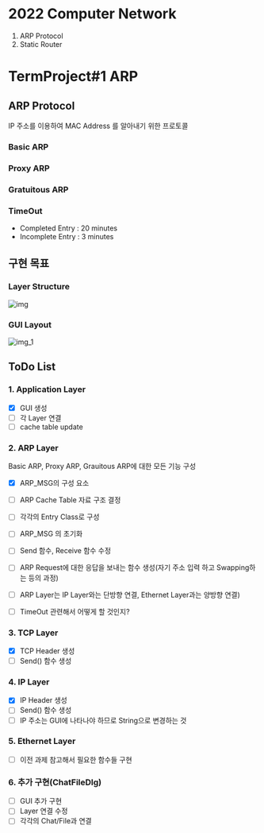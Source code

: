 # 2022 Computer Network
1. ARP Protocol
2. Static Router

# TermProject#1 ARP

## ARP Protocol
IP 주소를 이용하여 MAC Address 를 알아내기 위한 프로토콜 
### Basic ARP

### Proxy ARP
### Gratuitous ARP

### TimeOut
- Completed Entry : 20 minutes
- Incomplete Entry : 3 minutes

## 구현 목표
### Layer Structure
![img](https://user-images.githubusercontent.com/81208791/193212564-697f86bb-0696-4ea2-8037-2233dc866bed.png)


### GUI Layout
![img_1](https://user-images.githubusercontent.com/81208791/193212624-7a132b05-d467-4ce4-ab5d-cb3197b66982.png)


## ToDo List

### 1. Application Layer
- [x] GUI 생성
- [ ] 각 Layer 연결
- [ ] cache table update

### 2. ARP Layer
Basic ARP, Proxy ARP, Grauitous ARP에 대한 모든 기능 구성
- [x] ARP_MSG의 구성 요소
- [ ] ARP Cache Table 자료 구조 결정
- [ ] 각각의 Entry Class로 구성
- [ ] ARP_MSG 의 초기화
- [ ] Send 함수, Receive 함수 수정
- [ ] ARP Request에 대한 응답을 보내는 함수 생성(자기 주소 입력 하고 Swapping하는 등의 과정)
- [ ] ARP Layer는 IP Layer와는 단방향 연결, Ethernet Layer과는 양방향 연결)
- [ ] TimeOut 관련해서 어떻게 할 것인지?


### 3. TCP Layer
- [x] TCP Header 생성
- [ ] Send() 함수 생성

### 4. IP Layer
- [x] IP Header 생성
- [ ] Send() 함수 생성
- [ ] IP 주소는 GUI에 나타나야 하므로 String으로 변경하는 것

### 5. Ethernet Layer
- [ ] 이전 과제 참고해서 필요한 함수들 구현

### 6. 추가 구현(ChatFileDlg)
- [ ] GUI 추가 구현
- [ ] Layer 연결 수정
- [ ] 각각의 Chat/File과 연결
